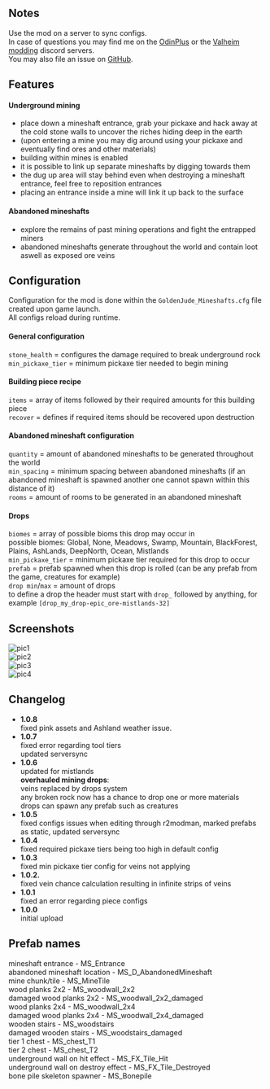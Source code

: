 ## Notes

Use the mod on a server to sync configs.  
In case of questions you may find me on the [OdinPlus](https://discord.gg/s7tUavejWR) or the [Valheim modding](https://discord.gg/MXqWrn532w) discord servers.  
You may also file an issue on [GitHub](https://github.com/GoldenJude/Mineshafts/issues).  

## Features

#### Underground mining
- place down a mineshaft entrance, grab your pickaxe and hack away at the cold stone walls to uncover the riches hiding deep in the earth  
- (upon entering a mine you may dig around using your pickaxe and eventually find ores and other materials)  
- building within mines is enabled  
- it is possible to link up separate mineshafts by digging towards them  
- the dug up area will stay behind even when destroying a mineshaft entrance, feel free to reposition entrances  
- placing an entrance inside a mine will link it up back to the surface  

#### Abandoned mineshafts
- explore the remains of past mining operations and fight the entrapped miners  
- abandoned mineshafts generate throughout the world and contain loot aswell as exposed ore veins  

## Configuration
Configuration for the mod is done within the ``GoldenJude_Mineshafts.cfg`` file created upon game launch.  
All configs reload during runtime.  

#### General configuration  
``stone_health`` = configures the damage required to break underground rock  
``min_pickaxe_tier`` = minimum pickaxe tier needed to begin mining  

#### Building piece recipe  
``items`` = array of items followed by their required amounts for this building piece  
``recover`` = defines if required items should be recovered upon destruction

#### Abandoned mineshaft configuration  
``quantity`` = amount of abandoned mineshafts to be generated throughout the world  
``min_spacing`` = minimum spacing between abandoned mineshafts (if an abandoned mineshaft is spawned another one cannot spawn within this distance of it)  
``rooms`` = amount of rooms to be generated in an abandoned mineshaft  

#### Drops
``biomes`` = array of possible bioms this drop may occur in  
possible biomes: Global, None, Meadows, Swamp, Mountain, BlackForest, Plains, AshLands, DeepNorth, Ocean, Mistlands  
``min_pickaxe_tier`` = minimum pickaxe tier required for this drop to occur  
``prefab`` = prefab spawned when this drop is rolled (can be any prefab from the game, creatures for example)  
``drop min``/``max`` = amount of drops  
to define a drop the header must start with ``drop_`` followed by anything, for example ``[drop_my_drop-epic_ore-mistlands-32]``  

## Screenshots  

![pic1](https://cdn.discordapp.com/attachments/818400376255545395/974630185217441822/unknown.png)  
![pic2](https://cdn.discordapp.com/attachments/818400376255545395/974622304350896128/unknown.png)  
![pic3](https://cdn.discordapp.com/attachments/818400376255545395/974622683339816980/unknown.png)  
![pic4](https://cdn.discordapp.com/attachments/818400376255545395/974629195416236092/unknown.png)  

## Changelog   
- **1.0.8**  
fixed pink assets and Ashland weather issue.
- **1.0.7**  
fixed error regarding tool tiers  
updated serversync  
- **1.0.6**  
updated for mistlands  
**overhauled mining drops**:  
veins replaced by drops system  
any broken rock now has a chance to drop one or more materials  
drops can spawn any prefab such as creatures  
- **1.0.5**  
fixed configs issues when editing through r2modman, marked prefabs as static, updated serversync  
- **1.0.4**  
fixed required pickaxe tiers being too high in default config  
- **1.0.3**  
fixed min pickaxe tier config for veins not applying  
- **1.0.2.**  
fixed vein chance calculation resulting in infinite strips of veins  
- **1.0.1**  
fixed an error regarding piece configs  
- **1.0.0**  
initial upload  

## Prefab names  

mineshaft entrance - MS_Entrance  
abandoned mineshaft location - MS_D_AbandonedMineshaft  
mine chunk/tile - MS_MineTile  
wood planks 2x2 - MS_woodwall_2x2  
damaged wood planks 2x2 - MS_woodwall_2x2_damaged  
wood planks 2x4 - MS_woodwall_2x4  
damaged wood planks 2x4 - MS_woodwall_2x4_damaged  
wooden stairs - MS_woodstairs  
damaged wooden stairs - MS_woodstairs_damaged  
tier 1 chest - MS_chest_T1  
tier 2 chest - MS_chest_T2  
underground wall on hit effect - MS_FX_Tile_Hit  
underground wall on destroy effect - MS_FX_Tile_Destroyed  
bone pile skeleton spawner - MS_Bonepile  
